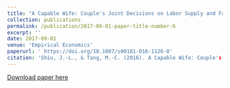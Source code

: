 ```yaml
---
title: "A Capable Wife: Couple's Joint Decisions on Labor Supply and Family Chores"
collection: publications
permalink: /publication/2017-09-01-paper-title-number-6
excerpt: ''
date: 2017-09-01
venue: 'Empirical Economics'
paperurl: ' https://doi.org/10.1007/s00181-016-1126-0'
citation: 'Shiu, J.-L., & Tang, M.-C. (2016). A Capable Wife: Couple's Joint Decisions on Labor Supply and Family Chores. Empirical Economics, 53(2), 827-851.'
---
```


[Download paper here](https://drive.google.com/open?id=0Bz425neBSWI_X0JONjJZMjl4RVE)
